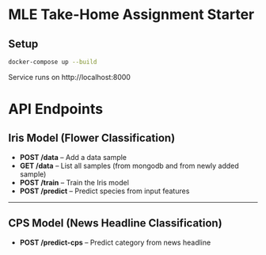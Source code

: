 # MLE Take-Home Assignment Starter

## Setup

```bash
docker-compose up --build
```

Service runs on http://localhost:8000


# API Endpoints

## Iris Model (Flower Classification)

- **POST /data** – Add a data sample
- **GET /data** – List all samples (from mongodb and from newly added sample)
- **POST /train** – Train the Iris model
- **POST /predict** – Predict species from input features

---

## CPS Model (News Headline Classification)

- **POST /predict-cps** – Predict category from news headline

